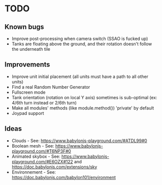 # TODO

## Known bugs

* Improve post-processing when camera switch (SSAO is fucked up)
* Tanks are floating above the ground, and their rotation doesn't follow the underneath tile

## Improvements

* Improve unit initial placement (all units must have a path to all other units)
* Find a real Random Number Generator
* Fullscreen mode
* Tank orientation (rotation on local Y axis) sometimes is sub-optimal (ex: 4/6th turn instead or 2/6th turn)
* Make all modules' methods (like module.method()) 'private' by default
* Joypad support

## Ideas

* Clouds - See: https://www.babylonjs-playground.com/#ATDL99#0
* Boolean mesh - See: https://www.babylonjs-playground.com/#T6NP3F#0
* Animated skybox - See: https://www.babylonjs-playground.com/#E6OZX#122 and https://doc.babylonjs.com/extensions/sky
* Environnement - See: https://doc.babylonjs.com/babylon101/environment

